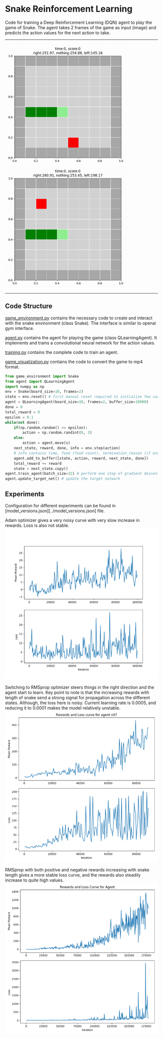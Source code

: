 # Snake Reinforcement Learning

Code for training a Deep Reinforcement Learning (DQN) agent to play the game of Snake.
The agent takes 2 frames of the game as input (image) and predicts the action values for
the next action to take.
***
<img width="400" height="400" src="https://github.com/DragonWarrior15/snake-rl/blob/master/images/game_visual_v10_174500_4.gif" alt="model v10 agent"><img width="400" height="400" src="https://github.com/DragonWarrior15/snake-rl/blob/master/images/game_visual_v10_174500_0_.gif" alt="model v10 agent">
***

## Code Structure
[game_environment.py](../game_environment.py) contains the necessary code to create and interact with the snake environment (class Snake). The interface is similar to openai gym interface.

[agent.py](../agent.py) contains the agent for playing the game (class QLearningAgent). It implements and trains a convolutional neural network for the action values.

[training.py](../training.py) contains the complete code to train an agent.

[game_visualization.py](../game_visualization.py) contains the code to convert the game to mp4 format.

```python
from game_environment import Snake
from agent import QLearningAgent
import numpy as np
env = Snake(board_size=10, frames=2)
state = env.reset() # first manual reset required to initialize few variables
agent = QLearningAgent(board_size=10, frames=2, buffer_size=10000)
done = 0
total_reward = 0
epsilon = 0.1
while(not done):
    if(np.random.random() <= epsilon):
        action = np.random.randint(0, 3)
    else:
        action = agent.move(s)
    next_state, reward, done, info = env.step(action)
    # info contains time, food (food count), termination_reason (if ends)
    agent.add_to_buffer([state, action, reward, next_state, done])
    total_reward += reward
    state = next_state.copy()
agent.train_agent(batch_size=32) # perform one step of gradient descent
agent.update_target_net() # update the target network
```

## Experiments
Configuration for different experiments can be found in [model_versions.json][../model_versions.json] file.

Adam optimizer gives a very noisy curve with very slow increase in rewards. Loss is also not stable.
![alt text](https://github.com/DragonWarrior15/snake-rl/blob/master/images/model_logs_v04.png "model version v04")

Switching to RMSprop optimizer steers things in the right direction and the agent start to learn.
Key point to note is that the increasing rewards with length of snake send a strong signal for propagation across the different states. Although, the loss here is noisy. Current learning rate is 0.0005, and reducing it to 0.0001 makes the model relatively unstable.
![alt text](https://github.com/DragonWarrior15/snake-rl/blob/master/images/model_logs_v07.png "model version v07")

RMSprop with both positive and negative rewards increasing with snake length gives a more stable loss curve, and the rewards also steadily increase to quite high values.
![alt text](https://github.com/DragonWarrior15/snake-rl/blob/master/images/model_logs_v10.png "model version v10")
